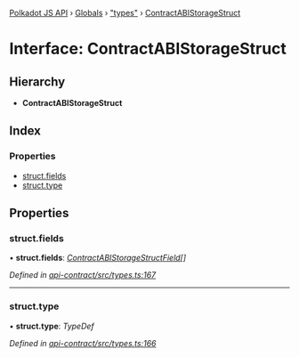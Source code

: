 [Polkadot JS API](../README.md) › [Globals](../globals.md) › ["types"](../modules/_types_.md) › [ContractABIStorageStruct](_types_.contractabistoragestruct.md)

# Interface: ContractABIStorageStruct

## Hierarchy

* **ContractABIStorageStruct**

## Index

### Properties

* [struct.fields](_types_.contractabistoragestruct.md#struct.fields)
* [struct.type](_types_.contractabistoragestruct.md#struct.type)

## Properties

###  struct.fields

• **struct.fields**: *[ContractABIStorageStructField](_types_.contractabistoragestructfield.md)[]*

*Defined in [api-contract/src/types.ts:167](https://github.com/polkadot-js/api/blob/7b37cc79a3/packages/api-contract/src/types.ts#L167)*

___

###  struct.type

• **struct.type**: *TypeDef*

*Defined in [api-contract/src/types.ts:166](https://github.com/polkadot-js/api/blob/7b37cc79a3/packages/api-contract/src/types.ts#L166)*
